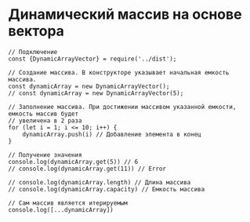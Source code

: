 # Динамический массив на основе вектора

    // Подключение
    const {DynamicArrayVector} = require('../dist');
    
    // Создание массива. В конструкторе указывает начальная емкость массива.
    const dynamicArray = new DynamicArrayVector();
    // const dynamicArray = new DynamicArrayVector(5);
    
    // Заполнение массива. При достижении массивом указанной емкости, емкость массив будет
    // увеличена в 2 раза
    for (let i = 1; i <= 10; i++) {
        dynamicArray.push(i) // Добавление элемента в конец
    }
    
    // Получение значения
    console.log(dynamicArray.get(5)) // 6
    // console.log(dynamicArray.get(11)) // Error
    
    // console.log(dynamicArray.length) // Длина массива
    // console.log(dynamicArray.capacity) // Емкость массива
    
    // Сам массив является итерируемым
    console.log([...dynamicArray]) 